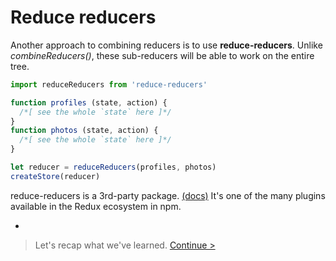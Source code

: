 # Reduce reducers

Another approach to combining reducers is to use **reduce-reducers**. Unlike *combineReducers()*, these sub-reducers will be able to work on the entire tree.

```js
import reduceReducers from 'reduce-reducers'

function profiles (state, action) {
  /*[ see the whole `state` here ]*/
}
function photos (state, action) {
  /*[ see the whole `state` here ]*/
}

let reducer = reduceReducers(profiles, photos)
createStore(reducer)
```

reduce-reducers is a 3rd-party package. [(docs)](https://github.com/acdlite/reduce-reducers) It's one of the many plugins available in the Redux ecosystem in npm.

-

> Let's recap what we've learned. [Continue >](recap.md)
